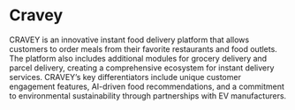 # Cravey
CRAVEY is an innovative instant food delivery platform that allows customers to order meals
from their favorite restaurants and food outlets. The platform also includes additional modules
for grocery delivery and parcel delivery, creating a comprehensive ecosystem for instant delivery
services. CRAVEY’s key differentiators include unique customer engagement features, AI-driven
food recommendations, and a commitment to environmental sustainability through partnerships
with EV manufacturers.
